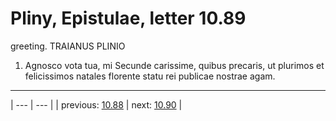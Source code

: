 # Pliny, Epistulae, letter 10.89

greeting. TRAIANUS PLINIO



1. Agnosco vota tua, mi Secunde carissime, quibus precaris, ut plurimos et felicissimos natales florente statu rei publicae nostrae agam.



---

| --- | --- |
| previous: [10.88](../10.88/) | next: [10.90](../10.90/) |
